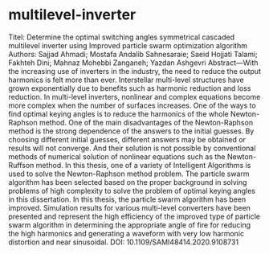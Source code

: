 # multilevel-inverter
Titel: Determine the optimal switching angles symmetrical cascaded multilevel inverter using Improved particle swarm optimization algorithm
Authors: Sajjad Ahmadi; Mostafa Andalib Sahnesaraie; Saeid Hojjati Talami; Fakhteh Dini; Mahnaz Mohebbi Zanganeh; Yazdan Ashgevri
Abstract—With the increasing use of inverters in the industry, the need to reduce the output harmonics is felt more than ever. Interstellar multi-level structures have grown exponentially due to benefits such as harmonic reduction and loss reduction. In multi-level inverters, nonlinear and complex equations become more complex when the number of surfaces increases. One of the ways to find optimal keying angles is to reduce the harmonics of the whole Newton-Raphson method. One of the main disadvantages of the Newton-Raphson method is the strong dependence of the answers to the initial guesses. By choosing different initial guesses, different answers may be obtained or results will not converge. And their solution is not possible by conventional methods of numerical solution of nonlinear equations such as the Newton-Ruffson method. In this thesis, one of a variety of Intelligent Algorithms is used to solve the Newton-Raphson method problem. The particle swarm algorithm has been selected based on the proper background in solving problems of high complexity to solve the problem of optimal keying angles in this dissertation. In this thesis, the particle swarm algorithm has been improved. Simulation results for various multi-level converters have been presented and represent the high efficiency of the improved type of particle swarm algorithm in determining the appropriate angle of fire for reducing the high harmonics and generating a waveform with very low harmonic distortion and near sinusoidal.
DOI: 10.1109/SAMI48414.2020.9108731


